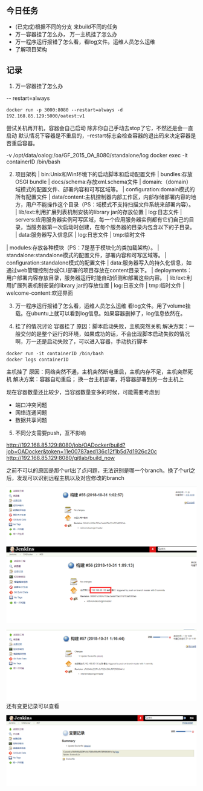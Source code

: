 ## 今日任务
- (已完成)根据不同的分支 来build不同的任务
- 万一容器挂了怎么办， 万一主机挂了怎么办
- 万一程序运行报错了怎么看，看log文件。运维人员怎么运维
- 了解项目架构

## 记录
1. 万一容器挂了怎么办

  -- restart=always
  ```
  docker run -p 3000:8080 --restart=always -d 192.168.85.129:5000/oatest:v1
  ```
  尝试关机再开机，容器会自己启动
  除非你自己手动去stop了它，不然还是会一直启动
  默认情况下容器是不重启的，–restart标志会检查容器的退出码来决定容器是否重启容器。

   -v /opt/data/oalog:/oa/GF_2015_OA_8080/standalone/log
   docker exec -it containerID /bin/bash

2. 项目架构
|  bin:Unix和Win环境下的启动脚本和启动配置文件
|  bundles:存放OSGI bundle
|  docs/schema:存放xml.schema文件
|  domain:（domain）域模式的配置文件、部署内容和可写区域等。
    |  configuration:domain模式的所有配置文件
    |  data/content:主机控制器内部工作区，内部存储部署内容的地方，用户不能操作这个目录（PS：域模式不支持扫描文件系统来部署内容）。
    |  lib/ext:利用扩展列表机制安装的library jar的存放位置
    |  log:日志文件
    |  servers:应用服务器实例可写区域，每一个应用服务器实例都有它们自己的目录，当服务器第一次启动时创建，在每个服务器的目录内包含以下的子目录。
        |  data:服务器写入信息区
        |  log:日志文件
        |  tmp:临时文件

|  modules:存放各种模块（PS：7是基于模块化的类加载架构）。
|  standalone:standalone模式的配置文件，部署内容和可写区域等。
    |  configuration:standalone模式的配置文件
    |  data:服务器写入的持久化信息，如通过web管理控制台或CLI部署的项目存放在content目录下。
    |  deployments：用户部署内容存放目录，服务器运行时能自动侦测和部署这些内容。
    |  lib/ext:利用扩展列表机制安装的library jar的存放位置
    |  log:日志文件
    |  tmp:临时文件
|  welcome-content:欢迎界面

3.  万一程序运行报错了怎么看，运维人员怎么运维
看log文件。用了volume挂载。在ubuntu上就可以看到log信息。如果容器删掉了，log信息依然在。

4. 挂了的情况讨论
容器挂了
  原因：脚本启动失败，主机突然关机
  解决方案：一般交付的是整个运行的环境，如果成功的话，不会出现脚本启动失败的情况啊，万一还是启动失败了，可以进入容器，手动执行脚本
  ```
  docker run -it containerID /bin/bash
  docker logs containerID
  ```
主机挂了
  原因：网络突然不通，主机突然断电重启，主机内存不足，主机突然死机
  解决方案：容器自动重启； 换一台主机部署，将容器部署到另一台主机上


现在容器数量还比较少，当容器数量变多的时候，可能需要考虑到
  - 端口冲突问题
  -  网络连通问题
  -  数据共享问题

5. 不同分支需要push，互不影响

http://192.168.85.129:8080/job/OADocker/build?job=OADocker&token=11e00787aed136c12f1b5d7d1926c20c
http://192.168.85.129:8080/gitlab/build_now

之前不可以的原因是那个url出了点问题，无法识别是哪一个branch。换了个url之后，发现可以识别远程主机以及对应修改的branch

![](assets/markdown-img-paste-2018103116145614.png)
![](assets/markdown-img-paste-20181031161411919.png)

![](assets/markdown-img-paste-20181031161803313.png)
还有变更记录可以查看

![](assets/markdown-img-paste-2018103116182847.png)
